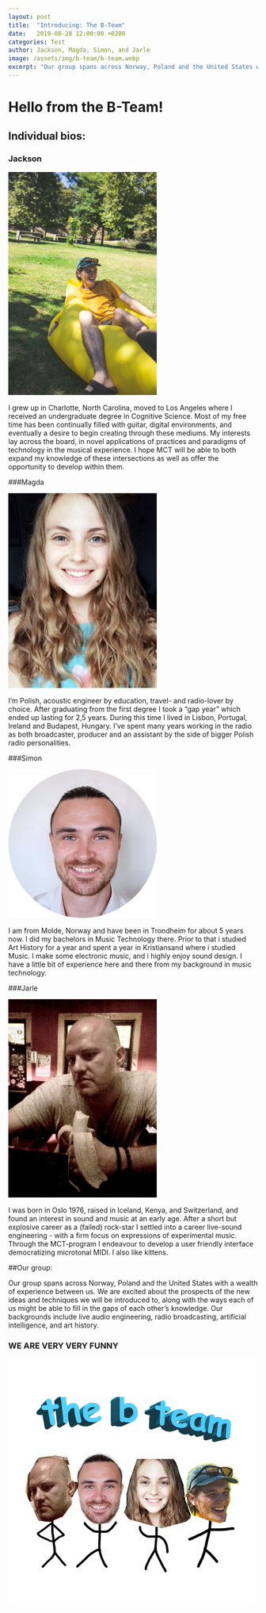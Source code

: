 ```yaml
---
layout: post
title:  "Introducing: The B-Team"
date:   2019-08-28 12:00:00 +0200
categories: Test
author: Jackson, Magda, Simon, and Jarle
image: /assets/img/b-team/b-team.webp
excerpt: "Our group spans across Norway, Poland and the United States with a wealth of experience between us. We are excited about the prospects of the new ideas and techniques we will be introduced to, along with the ways each of us might be able to fill in the gaps of each other’s knowledge. Our backgrounds include live audio engineering, radio broadcasting, artificial intelligence, and art history."
---
```


# Hello from the B-Team!

## Individual bios:

### Jackson

<img src="/assets/img/b-team/jackson.webp" alt="Jackson" style="width:300px;"/>

I grew up in Charlotte, North Carolina, moved to Los Angeles where I received an undergraduate degree in Cognitive Science.  Most of my free time has been continually filled with guitar, digital environments, and eventually a desire to begin creating through these mediums. My interests lay across the board, in novel applications of practices and paradigms of technology in the musical experience. I hope MCT will be able to both expand my knowledge of these intersections as well as offer the opportunity to develop within them.

###Magda

<img src="/assets/img/b-team/magda.webp" alt="Magda" style="width:300px;"/>

I’m Polish, acoustic engineer by education, travel- and radio-lover by choice. After graduating from the first degree I took a “gap year” which ended up lasting for 2,5 years. During this time I lived in Lisbon, Portugal, Ireland and Budapest, Hungary. I’ve spent many years working in the radio as both broadcaster, producer and an assistant by the side of bigger Polish radio personalities.

###Simon

<img src="/assets/img/b-team/simon.webp" alt="Simon" style="width:300px;"/>

I am from Molde, Norway and have been in Trondheim for about 5 years now. I did my bachelors in Music Technology there. Prior to that i studied Art History for a year and spent a year in Kristiansand where i studied Music. I make some electronic music, and i highly enjoy sound design. I have a little bit of experience here and there from my background in music technology. 

###Jarle

<img src="/assets/img/b-team/jarle.webp" alt="Jarle" style="width:300px;"/>

I was born in Oslo 1976, raised in Iceland, Kenya, and Switzerland, and found an interest in sound and music at an early age. After a short but explosive career as a (failed) rock-star I settled into a career live-sound engineering - with a firm focus on expressions of experimental music. Through the MCT-program I endeavour to develop a user friendly interface democratizing microtonal MIDI. I also like kittens.

##Our group:

Our group spans across Norway, Poland and the United States with a wealth of experience between us. We are excited about the prospects of the new ideas and techniques we will be introduced to, along with the ways each of us might be able to fill in the gaps of each other’s knowledge. Our backgrounds include live audio engineering, radio broadcasting, artificial intelligence, and art history. 

### __WE ARE VERY **VERY** FUNNY__

<img src="/assets/img/b-team/b-team.webp" alt="B-Team" style="width:500px;"/>